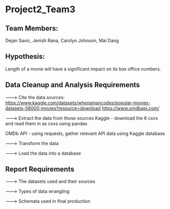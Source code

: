 # Project2_Team3
## Team Members: 
Dejan Savic, Jenish Rana, Carolyn Johnson, Mai Dang 

## Hypothesis: 
Length of a movie will have a significant impact on its box office numbers. 

## Data Cleanup and Analysis Requirements

---> Cite the data sources:
https://www.kaggle.com/datasets/whenamancodes/popular-movies-datasets-58000-movies?resource=download
https://www.omdbapi.com/

---> Extract the data from those sources
Kaggle - download the 6 csvs and read them in as csvs using pandas

OMDb API - using requests, gather relevant API data using Kaggle database

---> Transform the data

---> Load the data into a database

## Report Requirements
	
---> The datasets used and their sources

---> Types of data wrangling

---> Schemata used in final production

